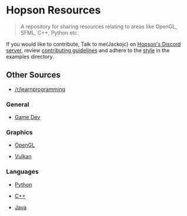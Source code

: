 # Hopson Resources
> A repository for sharing resources relating to areas like OpenGL, SFML, C++, Python etc.

If you would like to contribute, Talk to me(Jackojc) on [Hopson's Discord server](https://discord.gg/xvQaysR), review [contributing guidelines](./CONTRIBUTING.md) and adhere to the [style](./examples/style.md) in the examples directory.

## Other Sources
- [/r/learnprogramming](https://www.reddit.com/r/learnprogramming/)

### General
- [Game Dev](./lists/gamedev.md)

### Graphics
- [OpenGL](./lists/opengl.md)

- [Vulkan](./lists/vulkan.md)

### Languages
- [Python](./lists/python.md)

- [C++](./lists/cpp.md)

- [Java](./lists/java.md)
